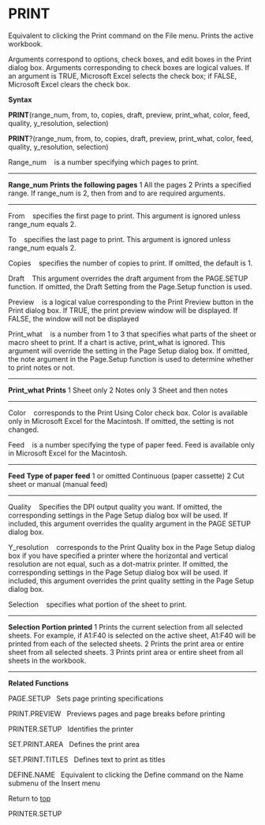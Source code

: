 PRINT
=====

Equivalent to clicking the Print command on the File menu. Prints the
active workbook.

Arguments correspond to options, check boxes, and edit boxes in the
Print dialog box. Arguments corresponding to check boxes are logical
values. If an argument is TRUE, Microsoft Excel selects the check box;
if FALSE, Microsoft Excel clears the check box.

**Syntax**

**PRINT**(range\_num, from, to, copies, draft, preview, print\_what,
color, feed, quality, y\_resolution, selection)

**PRINT**?(range\_num, from, to, copies, draft, preview, print\_what,
color, feed, quality, y\_resolution, selection)

Range\_num    is a number specifying which pages to print.

  ---------------- ----------------------------------------------------------------------------------------
  **Range\_num**   **Prints the following pages**
  1                All the pages
  2                Prints a specified range. If range\_num is 2, then from and to are required arguments.
  ---------------- ----------------------------------------------------------------------------------------

From    specifies the first page to print. This argument is ignored
unless range\_num equals 2.

To    specifies the last page to print. This argument is ignored unless
range\_num equals 2.

Copies    specifies the number of copies to print. If omitted, the
default is 1.

Draft    This argument overrides the draft argument from the PAGE.SETUP
function. If omitted, the Draft Setting from the Page.Setup function is
used.

Preview    is a logical value corresponding to the Print Preview button
in the Print dialog box. If TRUE, the print preview window will be
displayed. If FALSE, the window will not be displayed

Print\_what    is a number from 1 to 3 that specifies what parts of the
sheet or macro sheet to print. If a chart is active, print\_what is
ignored. This argument will override the setting in the Page Setup
dialog box. If omitted, the note argument in the Page.Setup function is
used to determine whether to print notes or not.

  ----------------- ----------------------
  **Print\_what**   **Prints**
  1                 Sheet only
  2                 Notes only
  3                 Sheet and then notes
  ----------------- ----------------------

Color    corresponds to the Print Using Color check box. Color is
available only in Microsoft Excel for the Macintosh. If omitted, the
setting is not changed.

Feed    is a number specifying the type of paper feed. Feed is available
only in Microsoft Excel for the Macintosh.

  -------------- -----------------------------------
  **Feed**       **Type of paper feed**
  1 or omitted   Continuous (paper cassette)
  2              Cut sheet or manual (manual feed)
  -------------- -----------------------------------

Quality    Specifies the DPI output quality you want. If omitted, the
corresponding settings in the Page Setup dialog box will be used. If
included, this argument overrides the quality argument in the PAGE SETUP
dialog box.

Y\_resolution    corresponds to the Print Quality box in the Page Setup
dialog box if you have specified a printer where the horizontal and
vertical resolution are not equal, such as a dot-matrix printer. If
omitted, the corresponding settings in the Page Setup dialog box will be
used. If included, this argument overrides the print quality setting in
the Page Setup dialog box.

Selection    specifies what portion of the sheet to print.

  --------------- -------------------------------------------------------------------------------------------------------------------------------------------------------------------------
  **Selection**   **Portion printed**
  1               Prints the current selection from all selected sheets. For example, if A1:F40 is selected on the active sheet, A1:F40 will be printed from each of the selected sheets.
  2               Prints the print area or entire sheet from all selected sheets.
  3               Prints print area or entire sheet from all sheets in the workbook.
  --------------- -------------------------------------------------------------------------------------------------------------------------------------------------------------------------

**Related Functions**

PAGE.SETUP   Sets page printing specifications

PRINT.PREVIEW   Previews pages and page breaks before printing

PRINTER.SETUP   Identifies the printer

SET.PRINT.AREA   Defines the print area

SET.PRINT.TITLES   Defines text to print as titles

DEFINE.NAME   Equivalent to clicking the Define command on the Name
submenu of the Insert menu

Return to [top](#H)

PRINTER.SETUP
